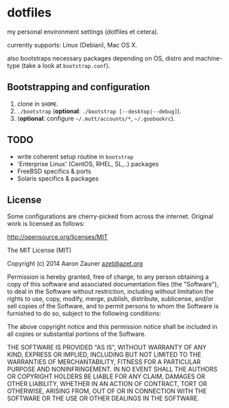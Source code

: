 # dotfiles
my personal environment settings (dotfiles et cetera).

currently supports: Linux (Debian), Mac OS X.

also bootstraps necessary packages depending on OS, distro and
machine-type (take a look at `bootstrap.conf`).

## Bootstrapping and configuration
1. clone in `$HOME`.
2. `./bootstrap` (**optional**: `./bootstrap [--desktop|--debug]`).
3. (**optional**: configure `~/.mutt/accounts/*`, `~/.goobookrc`).

## TODO
* write coherent setup routine in `bootstrap`
* 'Enterprise Linux' (CentOS, RHEL, SL,..) packages
* FreeBSD specifics & ports
* Solaris specifics & packages

## License
Some configurations are cherry-picked from across the internet. Original
work is licensed as follows:

http://opensource.org/licenses/MIT

The MIT License (MIT)

Copyright (c) 2014 Aaron Zauner <azet@azet.org>

Permission is hereby granted, free of charge, to any person obtaining a copy of this software and associated documentation files (the "Software"), to deal in the Software without restriction, including without limitation the rights to use, copy, modify, merge, publish, distribute, sublicense, and/or sell copies of the Software, and to permit persons to whom the Software is furnished to do so, subject to the following conditions:

The above copyright notice and this permission notice shall be included in all copies or substantial portions of the Software.

THE SOFTWARE IS PROVIDED "AS IS", WITHOUT WARRANTY OF ANY KIND, EXPRESS OR IMPLIED, INCLUDING BUT NOT LIMITED TO THE WARRANTIES OF MERCHANTABILITY, FITNESS FOR A PARTICULAR PURPOSE AND NONINFRINGEMENT. IN NO EVENT SHALL THE AUTHORS OR COPYRIGHT HOLDERS BE LIABLE FOR ANY CLAIM, DAMAGES OR OTHER LIABILITY, WHETHER IN AN ACTION OF CONTRACT, TORT OR OTHERWISE, ARISING FROM, OUT OF OR IN CONNECTION WITH THE SOFTWARE OR THE USE OR OTHER DEALINGS IN THE SOFTWARE.
